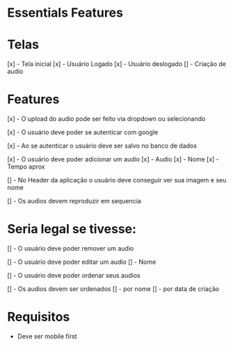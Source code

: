 # Essentials Features

# Telas

[x] - Tela inicial
  [x] - Usuário Logado
  [x] - Usuário deslogado
  [] - Criação de audio

# Features

[x] - O upload do audio pode ser feito via dropdown ou selecionando

[x] - O usuário deve poder se autenticar com google

[x] - Ao se autenticar o usuário deve ser salvo no banco de dados

[x] - O usuário deve poder adicionar um audio
  [x] - Audio
  [x] - Nome
  [x] - Tempo aprox

[] - No Header da aplicação o usuário deve conseguir ver sua imagem e seu nome

[] - Os audios devem reproduzir em sequencia 


# Seria legal se tivesse:

[] - O usuário deve poder remover um audio

[] - O usuário deve poder editar um audio
  [] - Nome

[] - O usuário deve poder ordenar seus audios 

[] - Os audios devem ser ordenados
  [] - por nome
  [] - por data de criação



# Requisitos

- Deve ser mobile first